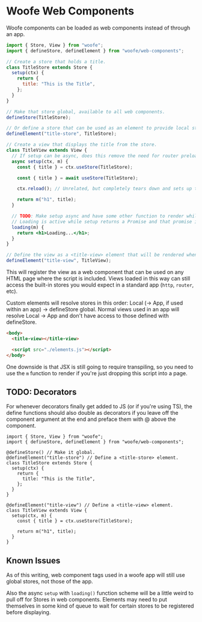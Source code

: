# Woofe Web Components

Woofe components can be loaded as web components instead of through an app.

```jsx
import { Store, View } from "woofe";
import { defineStore, defineElement } from "woofe/web-components";

// Create a store that holds a title.
class TitleStore extends Store {
  setup(ctx) {
    return {
      title: "This is the Title",
    };
  }
}

// Make that store global, available to all web components.
defineStore(TitleStore);

// Or define a store that can be used as an element to provide local state.
defineElement("title-store", TitleStore);

// Create a view that displays the title from the store.
class TitleView extends View {
  // If setup can be async, does this remove the need for router preload?
  async setup(ctx, m) {
    const { title } = ctx.useStore(TitleStore);

    const { title } = await useStore(TitleStore);

    ctx.reload(); // Unrelated, but completely tears down and sets up the view again. Do we need this?

    return m("h1", title);
  }

  // TODO: Make setup async and have some other function to render while it's setting up.
  // Loading is active while setup returns a Promise and that promise is pending.
  loading(m) {
    return <h1>Loading...</h1>;
  }
}

// Define the view as a <title-view> element that will be rendered whenever you use that tag on the page.
defineElement("title-view", TitleView);
```

This will register the view as a web component that can be used on any HTML page where the script is included. Views loaded in this way can still access the built-in stores you would expect in a standard app (`http`, `router`, etc).

Custom elements will resolve stores in this order: Local (-> App, if used within an app) -> defineStore global.
Normal views used in an app will resolve Local -> App and don't have access to those defined with defineStore.

```html
<body>
  <title-view></title-view>

  <script src="./elements.js"></script>
</body>
```

One downside is that JSX is still going to require transpiling, so you need to use the `m` function to render if you're just dropping this script into a page.

## TODO: Decorators

For whenever decorators finally get added to JS (or if you're using TS), the define functions should also double as decorators if you leave off the component argument at the end and preface them with @ above the component.

```tsx
import { Store, View } from "woofe";
import { defineStore, defineElement } from "woofe/web-components";

@defineStore() // Make it global.
@defineElement("title-store") // Define a <title-store> element.
class TitleStore extends Store {
  setup(ctx) {
    return {
      title: "This is the Title",
    };
  }
}

@defineElement("title-view") // Define a <title-view> element.
class TitleView extends View {
  setup(ctx, m) {
    const { title } = ctx.useStore(TitleStore);

    return m("h1", title);
  }
}
```

## Known Issues

As of this writing, web component tags used in a woofe app will still use global stores, not those of the app.

Also the async `setup` with `loading()` function scheme will be a little weird to pull off for Stores in web components. Elements may need to put themselves in some kind of queue to wait for certain stores to be registered before displaying.
